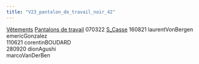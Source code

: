 ```yaml
---
title: "V23_pantalon_de_travail_noir_42"
---
```


[Vêtements](notes/equipements/L_Vetements.md) [Pantalons de travail](notes/equipements/vetements/V_PantalonsDeTravail.md) 070322 [S_Casse](notes/statut/S_Casse.md)
160821 laurentVonBergen\
emericGonzalez\
110621 corentinBOUDARD\
280920 dionAgushi\
marcoVanDerBen